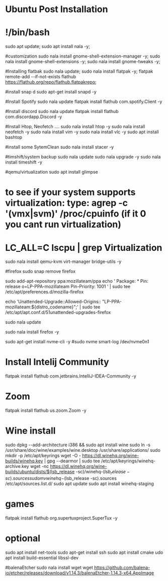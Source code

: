 # Ubuntu Post Installation
# !/bin/bash 

sudo apt update;
sudo apt install nala -y;

#customization
sudo nala install gnome-shell-extension-manager -y;
sudo nala install gnome-shell-extensions -y;
sudo nala install gnome-tweaks -y;


#Installing flatbak
sudo nala update;
sudo nala install flatpak -y;
flatpak remote-add --if-not-exists flathub https://flathub.org/repo/flathub.flatpakrepo;

#install snap d
sudo apt-get install snapd -y

#Install Spotify
sudo nala update 
flatpak install flathub com.spotify.Client -y

#Install discord
sudo nala update 
flatpak install flathub com.discordapp.Discord -y

#Install Htop, Neofetch ....
sudo nala install htop -y
sudo nala install neofetch -y 
sudo nala install vim -y
sudo nala install vlc -y
sudo apt install bashtop

#install some SytemClean
sudo nala install stacer -y

#timshift/system backup
sudo nala update
sudo nala upgrade -y
sudo nala install timeshift -y 

#qemu/virtualization
sudo apt install glimpse
# to see if your system supports virtualization: type: agrep -c '(vmx|svm)' /proc/cpuinfo  (if it 0 you cant run virtualization)
#   LC_ALL=C lscpu | grep Virtualization 
sudo nala install qemu-kvm virt-manager bridge-utils -y 

#firefox
sudo snap remove firefox 

sudo add-apt-repository ppa:mozillateam/ppa
echo '
Package: *
Pin: release o=LP-PPA-mozillateam
Pin-Priority: 1001
' | sudo tee /etc/apt/preferences.d/mozilla-firefox

echo 'Unattended-Upgrade::Allowed-Origins:: "LP-PPA-mozillateam:${distro_codename}";' | sudo tee /etc/apt/apt.conf.d/51unattended-upgrades-firefox

sudo nala update 

sudo nala install firefox -y

sudo apt-get install nvme-cli -y
#sudo nvme smart-log /dev/nvme0n1  

# Install Intelij Community
flatpak install flathub com.jetbrains.IntelliJ-IDEA-Community -y

# Zoom
flatpak install flathub us.zoom.Zoom -y


# Wine install
sudo dpkg --add-architecture i386 && sudo apt install wine
sudo ln -s /usr/share/doc/wine/examples/wine.desktop /usr/share/applications/
sudo mkdir -p /etc/apt/keyrings
wget -O - https://dl.winehq.org/wine-builds/winehq.key | gpg --dearmor | sudo tee /etc/apt/keyrings/winehq-archive.key
wget -nc https://dl.winehq.org/wine-builds/ubuntu/dists/$(lsb_release -sc)/winehq-$(lsb_release -sc).sources
sudo mv winehq-$(lsb_release -sc).sources /etc/apt/sources.list.d/
sudo apt update
sudo apt install winehq-staging

# games
flatpak install flathub org.supertuxproject.SuperTux -y

# optional
sudo apt install net-tools
sudo apt-get install ssh
sudo apt install cmake
udo apt install build-essential libssl-dev

#balenaEtcher
sudo nala install wget
wget https://github.com/balena-io/etcher/releases/download/v1.14.3/balenaEtcher-1.14.3-x64.AppImage

